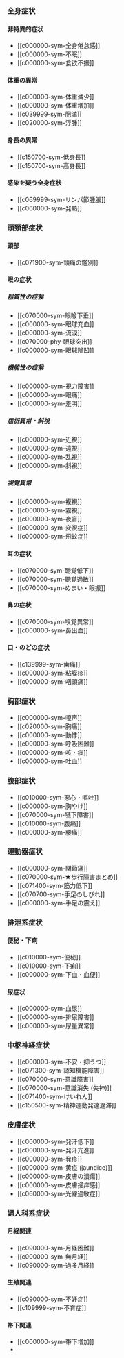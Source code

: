 ### 全身症状
#### 非特異的症状
- [[c000000-sym-全身倦怠感]]
- [[c000000-sym-不眠]]
- [[c000000-sym-食欲不振]]
#### 体重の異常
- [[c000000-sym-体重減少]]
- [[c000000-sym-体重増加]]
- [[c039999-sym-肥満]]
- [[c020000-sym-浮腫]]
#### 身長の異常
- [[c150700-sym-低身長]]
- [[c150700-sym-高身長]]
#### 感染を疑う全身症状
- [[c069999-sym-リンパ節腫脹]]
- [[c060000-sym-発熱]]
### 頭頚部症状
#### 頭部
- [[c071900-sym-頭痛の鑑別]]
#### 眼の症状
##### 器質性の症候
- [[c070000-sym-眼瞼下垂]]
- [[c000000-sym-眼球充血]]
- [[c000000-sym-流涙]]
- [[c070000-phy-眼球突出]]
- [[c000000-sym-眼球陥凹]]
##### 機能性の症候
- [[c000000-sym-視力障害]]
- [[c000000-sym-眼痛]]
- [[c000000-sym-羞明]]
##### 屈折異常・斜視
- [[c000000-sym-近視]]
- [[c000000-sym-遠視]]
- [[c000000-sym-乱視]]
- [[c000000-sym-斜視]]
##### 視覚異常
- [[c000000-sym-複視]]
- [[c000000-sym-霧視]]
- [[c000000-sym-夜盲]]
- [[c000000-sym-変視症]]
- [[c000000-sym-飛蚊症]]
#### 耳の症状
- [[c070000-sym-聴覚低下]]
- [[c070000-sym-聴覚過敏]]
- [[c070000-sym-めまい・眼振]]
#### 鼻の症状
- [[c070000-sym-嗅覚異常]]
- [[c000000-sym-鼻出血]]
#### 口・のどの症状
- [[c139999-sym-歯痛]]
- [[c000000-sym-粘膜疹]]
- [[c000000-sym-咽頭痛]]
### 胸部症状
- [[c000000-sym-嗄声]]
- [[c020000-sym-胸痛]]
- [[c000000-sym-動悸]]
- [[c000000-sym-呼吸困難]]
- [[c000000-sym-咳・痰]]
- [[c000000-sym-吐血]]
### 腹部症状
- [[c010000-sym-悪心・嘔吐]]
- [[c000000-sym-胸やけ]]
- [[c070000-sym-嚥下障害]]
- [[c010000-sym-腹痛]]
- [[c000000-sym-腰痛]]
### 運動器症状
- [[c000000-sym-関節痛]]
- [[c070000-sym-★歩行障害まとめ]]
- [[c071400-sym-筋力低下]]
- [[c070700-sym-手足のしびれ]]
- [[c000000-sym-手足の震え]]
### 排泄系症状
#### 便秘・下痢
- [[c010000-sym-便秘]]
- [[c010000-sym-下痢]]
- [[c000000-sym-下血・血便]]
#### 尿症状
- [[c000000-sym-血尿]]
- [[c000000-sym-排尿障害]]
- [[c000000-sym-尿量異常]]
### 中枢神経症状
- [[c000000-sym-不安・抑うつ]]
- [[c071300-sym-認知機能障害]]
- [[c070000-sym-意識障害]]
- [[c070000-sym-意識消失 (失神)]]
- [[c071400-sym-けいれん]]
- [[c150500-sym-精神運動発達遅滞]]
### 皮膚症状
- [[c000000-sym-発汗低下]]
- [[c000000-sym-発汗亢進]]
- [[c000000-sym-発疹]]
- [[c000000-sym-黄疸 (jaundice)]]
- [[c000000-sym-皮膚の潰瘍]]
- [[c000000-sym-皮膚掻痒感]]
- [[c060000-sym-光線過敏症]]
### 婦人科系症状
#### 月経関連
- [[c090000-sym-月経困難]]
- [[c000000-sym-無月経]]
- [[c090000-sym-過多月経]]
#### 生殖関連
- [[c090000-sym-不妊症]]
- [[c109999-sym-不育症]]
#### 帯下関連
- [[c000000-sym-帯下増加]]
- 